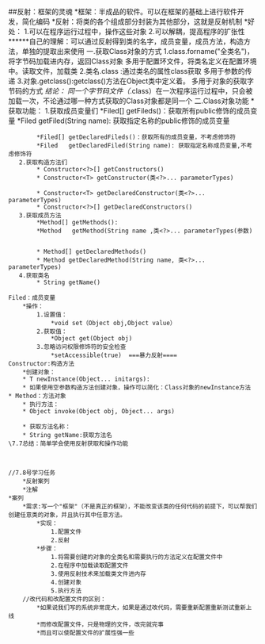 ##反射：框架的灵魂
		*框架：半成品的软件。可以在框架的基础上进行软件开发，简化编码
		*反射：将类的各个组成部分封装为其他部分，这就是反射机制
			*好处：
				1.可以在程序运行过程中，操作这些对象
				2.可以解耦，提高程序的扩张性
			******自己的理解：可以通过反射得到类的名字，成员变量，成员方法，构造方法，单独的提取出来使用
	一.获取Class对象的方式
		1.class.forname("全类名")，将字节码加载进内存，返回Class对象
			多用于配置环文件，将类名定义在配置环境中。读取文件，加载类
		2.类名.class :通过类名的属性class获取
			多用于参数的传递
		3.对象.getclass():getclass()方法在Object类中定义着。
			多用于对象的获取字节码的方式
		*结论：
			同一个字节码文件（*.class）在一次程序运行过程中，只会被加载一次，不论通过哪一种方式获取的Class对象都是同一个
	二.Class对象功能
	   *获取功能：
	   1.获取成员变量们
			*Filed[] getFileds()：获取所有public修饰的成员变量
			*Filed   getFiled(String name): 获取指定名称的public修饰的成员变量
			
			*Filed[] getDeclaredFileds()：获取所有的成员变量，不考虑修饰符
			*Filed   getDeclaredFiled(String name): 获取指定名称成员变量,不考虑修饰符
	   2.获取构造方法们
			* Constructor<?>[] getConstructors()  
			* Constructor<T> getConstructor(类<?>... parameterTypes)  

			* Constructor<T> getDeclaredConstructor(类<?>... parameterTypes)  
			* Constructor<?>[] getDeclaredConstructors()  
	   3.获取成员方法
			*Method[] getMethods():
			*Method   getMethod(String name ,类<?>... parameterTypes(参数)
			
			
			* Method[] getDeclaredMethods()  
			* Method getDeclaredMethod(String name, 类<?>... parameterTypes)  
	   4.获取类名
			* String getName()  
	
	Filed：成员变量
		*操作：
			1.设置值：
				*void set（Object obj,Object value）
			2.获取值：
				*Object get(Object obj)
			3.忽略访问权限修饰符的安全检查
				*setAccessible(true)  ===暴力反射====
	Constructor:构造方法
		*创建对象：
		* T newInstance(Object... initargs):
		* 如果使用空参数构造方法创建对象，操作可以简化：Class对象的newInstance方法
	* Method：方法对象
		* 执行方法：
		* Object invoke(Object obj, Object... args)  

		* 获取方法名称：
		* String getName:获取方法名
	\7.7总结：简单学会使用反射获取和操作功能
	
	
	
	//7.8号学习任务
		*反射案列
		*注解
	*案列
		*需求:写一个"框架"（不是真正的框架），不能改变该类的任何代码的前提下，可以帮我们创建任意类的对象，并且执行其中任意方法。
			*实现：
				1.配置文件
				2.反射
			*步骤：
				1.将需要创建的对象的全类名和需要执行的方法定义在配置文件中
				2.在程序中加载读取配置文件
				3.使用反射技术来加载类文件进内存
				4.创建对象
				5.执行方法
		//改代码和改配置文件的区别：
			*如果说我们写的系统非常庞大，如果是通过改代码，需要重新配置重新测试重新上线
			*而修改配置文件，只是物理的文件，改完就完事
			*而且可以使配置文件的扩展性强一些